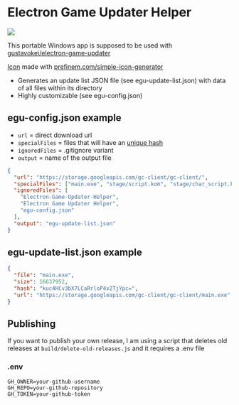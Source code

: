 # Electron Game Updater Helper
![](https://i.imgur.com/2fxPONJ.gif)

This portable Windows app is supposed to be used with [gustavokei/electron-game-updater](https://github.com/gustavokei/electron-game-updater)

[Icon](https://prefinem.com/simple-icon-generator/#eyJiYWNrZ3JvdW5kQ29sb3IiOiIjZmZmYTVjIiwiYm9yZGVyQ29sb3IiOiIjMjkyOTI5IiwiYm9yZGVyV2lkdGgiOiI0IiwiZXhwb3J0U2l6ZSI6IjI1NiIsImV4cG9ydGluZyI6ZmFsc2UsImZvbnRGYW1pbHkiOiJBcmlhbCIsImZvbnRQb3NpdGlvbiI6IjU5IiwiZm9udFNpemUiOiIyNiIsImZvbnRXZWlnaHQiOjYwMCwiaW1hZ2UiOiIiLCJpbWFnZU1hc2siOmZhbHNlLCJpbWFnZVNpemUiOjUwLCJzaGFwZSI6InNxdWFyZSIsInRleHQiOiJFR1VoIn0) made with [prefinem.com/simple-icon-generator](https://prefinem.com/simple-icon-generator/)

* Generates an update list JSON file (see egu-update-list.json) with data of all files within its directory
* Highly customizable (see egu-config.json)

## egu-config.json example

* `url` = direct download url
* `specialFiles` = files that will have an [unique hash](https://nodejs.org/api/crypto.html#crypto_crypto_createhash_algorithm_options)
* `ignoredFiles` = .gitignore variant
* `output` = name of the output file
```json
{
  "url": "https://storage.googleapis.com/gc-client/gc-client/",
  "specialFiles": ["main.exe", "stage/script.kom", "stage/char_script.kom"],
  "ignoredFiles": [
    "Electron-Game-Updater-Helper",
    "Electron Game Updater Helper",
    "egu-config.json"
  ],
  "output": "egu-update-list.json"
}
```

## egu-update-list.json example
```json
{
  "file": "main.exe",
  "size": 16637952,
  "hash": "kuc4HCv3bX7LCaRrloP4v2TjYpc=",
  "url": "https://storage.googleapis.com/gc-client/gc-client/main.exe"
}
```
## Publishing
If you want to publish your own release, I am using a script that deletes old releases at `build/delete-old-releases.js` and it requires a .env file
### .env
```dosini
GH_OWNER=your-github-username
GH_REPO=your-github-repository
GH_TOKEN=your-github-token
```
